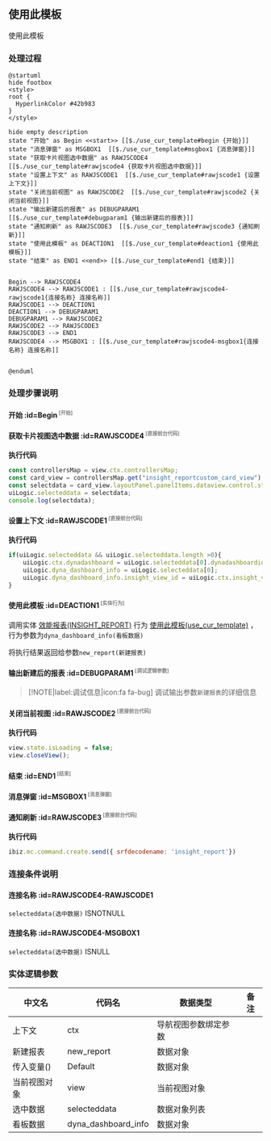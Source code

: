 ## 使用此模板 <!-- {docsify-ignore-all} -->

   使用此模板

### 处理过程

```plantuml
@startuml
hide footbox
<style>
root {
  HyperlinkColor #42b983
}
</style>

hide empty description
state "开始" as Begin <<start>> [[$./use_cur_template#begin {开始}]]
state "消息弹窗" as MSGBOX1  [[$./use_cur_template#msgbox1 {消息弹窗}]]
state "获取卡片视图选中数据" as RAWJSCODE4  [[$./use_cur_template#rawjscode4 {获取卡片视图选中数据}]]
state "设置上下文" as RAWJSCODE1  [[$./use_cur_template#rawjscode1 {设置上下文}]]
state "关闭当前视图" as RAWJSCODE2  [[$./use_cur_template#rawjscode2 {关闭当前视图}]]
state "输出新建后的报表" as DEBUGPARAM1  [[$./use_cur_template#debugparam1 {输出新建后的报表}]]
state "通知刷新" as RAWJSCODE3  [[$./use_cur_template#rawjscode3 {通知刷新}]]
state "使用此模板" as DEACTION1  [[$./use_cur_template#deaction1 {使用此模板}]]
state "结束" as END1 <<end>> [[$./use_cur_template#end1 {结束}]]


Begin --> RAWJSCODE4
RAWJSCODE4 --> RAWJSCODE1 : [[$./use_cur_template#rawjscode4-rawjscode1{连接名称} 连接名称]]
RAWJSCODE1 --> DEACTION1
DEACTION1 --> DEBUGPARAM1
DEBUGPARAM1 --> RAWJSCODE2
RAWJSCODE2 --> RAWJSCODE3
RAWJSCODE3 --> END1
RAWJSCODE4 --> MSGBOX1 : [[$./use_cur_template#rawjscode4-msgbox1{连接名称} 连接名称]]


@enduml
```


### 处理步骤说明

#### 开始 :id=Begin<sup class="footnote-symbol"> <font color=gray size=1>[开始]</font></sup>




#### 获取卡片视图选中数据 :id=RAWJSCODE4<sup class="footnote-symbol"> <font color=gray size=1>[直接前台代码]</font></sup>



<p class="panel-title"><b>执行代码</b></p>

```javascript
const controllersMap = view.ctx.controllersMap;
const card_view = controllersMap.get("insight_reportcustom_card_view");
const selectdata = card_view.layoutPanel.panelItems.dataview.control.state.selectedData;
uiLogic.selecteddata = selectdata;
console.log(selectdata);

```

#### 设置上下文 :id=RAWJSCODE1<sup class="footnote-symbol"> <font color=gray size=1>[直接前台代码]</font></sup>



<p class="panel-title"><b>执行代码</b></p>

```javascript
if(uiLogic.selecteddata && uiLogic.selecteddata.length >0){
    uiLogic.ctx.dynadashboard = uiLogic.selecteddata[0].dynadashboardid;
    uiLogic.dyna_dashboard_info = uiLogic.selecteddata[0];
    uiLogic.dyna_dashboard_info.insight_view_id = uiLogic.ctx.insight_view_id;
}
```

#### 使用此模板 :id=DEACTION1<sup class="footnote-symbol"> <font color=gray size=1>[实体行为]</font></sup>



调用实体 [效能报表(INSIGHT_REPORT)](module/Insight/insight_report.md) 行为 [使用此模板(use_cur_template)](module/Insight/insight_report#行为) ，行为参数为`dyna_dashboard_info(看板数据)`

将执行结果返回给参数`new_report(新建报表)`

#### 输出新建后的报表 :id=DEBUGPARAM1<sup class="footnote-symbol"> <font color=gray size=1>[调试逻辑参数]</font></sup>



> [!NOTE|label:调试信息|icon:fa fa-bug]
> 调试输出参数`新建报表`的详细信息

#### 关闭当前视图 :id=RAWJSCODE2<sup class="footnote-symbol"> <font color=gray size=1>[直接前台代码]</font></sup>



<p class="panel-title"><b>执行代码</b></p>

```javascript
view.state.isLoading = false;
view.closeView();
```

#### 结束 :id=END1<sup class="footnote-symbol"> <font color=gray size=1>[结束]</font></sup>




#### 消息弹窗 :id=MSGBOX1<sup class="footnote-symbol"> <font color=gray size=1>[消息弹窗]</font></sup>




#### 通知刷新 :id=RAWJSCODE3<sup class="footnote-symbol"> <font color=gray size=1>[直接前台代码]</font></sup>



<p class="panel-title"><b>执行代码</b></p>

```javascript
ibiz.mc.command.create.send({ srfdecodename: 'insight_report'})
```

### 连接条件说明
#### 连接名称 :id=RAWJSCODE4-RAWJSCODE1

```selecteddata(选中数据)``` ISNOTNULL
#### 连接名称 :id=RAWJSCODE4-MSGBOX1

```selecteddata(选中数据)``` ISNULL


### 实体逻辑参数

|    中文名   |    代码名    |  数据类型      |备注 |
| --------| --------| --------  | --------   |
|上下文|ctx|导航视图参数绑定参数||
|新建报表|new_report|数据对象||
|传入变量(<i class="fa fa-check"/></i>)|Default|数据对象||
|当前视图对象|view|当前视图对象||
|选中数据|selecteddata|数据对象列表||
|看板数据|dyna_dashboard_info|数据对象||

